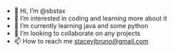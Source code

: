 - 👋 Hi, I’m @sbstax
- 👀 I’m interested in coding and learning more about it
- 🌱 I’m currently learning java and some python
- 💞️ I’m looking to collaborate on any projects 
- 📫 How to reach me staceyjbruno@gmail.com

<!---
sbstax/sbstax is a ✨ special ✨ repository because its `README.md` (this file) appears on your GitHub profile.
You can click the Preview link to take a look at your changes.
--->
